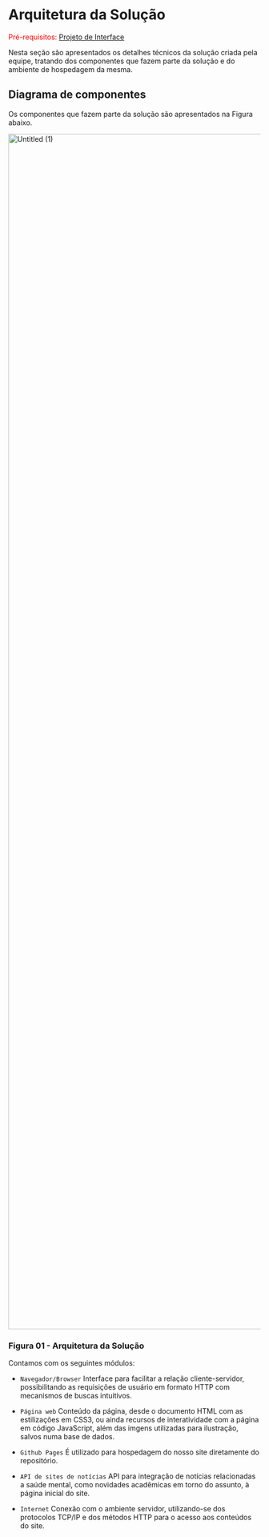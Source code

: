 # Arquitetura da Solução

<span style="color:red">Pré-requisitos: <a href="3-Projeto de Interface.md"> Projeto de Interface</a></span>

Nesta seção são apresentados os detalhes técnicos da solução criada pela equipe, tratando dos componentes que fazem parte da solução e do ambiente de hospedagem da mesma.

## Diagrama de componentes

Os componentes que fazem parte da solução são apresentados na Figura abaixo.

<img width="2388" alt="Untitled (1)" src="https://user-images.githubusercontent.com/102487978/198835770-ae0a9d7f-2f35-46f0-8b5e-38c4dac5ccdf.png">

### Figura 01 - Arquitetura da Solução
Contamos com os seguintes módulos:

- `Navegador/Browser` Interface para facilitar a relação cliente-servidor, possibilitando as requisições de usuário em formato HTTP com mecanismos de buscas intuitivos.

- `Página web` Conteúdo da página, desde o documento HTML com as estilizações em CSS3, ou ainda recursos de interatividade com a página em código JavaScript, além das imgens utilizadas para ilustração, salvos numa base de dados.

- `Github Pages` É utilizado para hospedagem do nosso site diretamente do repositório.

- `API de sites de notícias` API para integração de notícias relacionadas a saúde mental, como novidades acadêmicas em torno do assunto, à página inicial do site.
- `Internet` Conexão com o ambiente servidor, utilizando-se dos protocolos TCP/IP e dos métodos HTTP para o acesso aos conteúdos do site.
